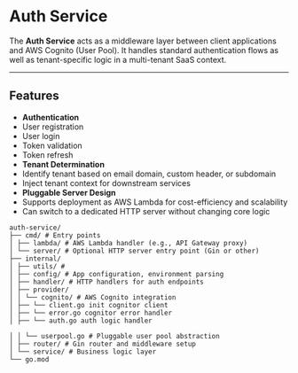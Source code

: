 # Auth Service

The **Auth Service** acts as a middleware layer between client applications and AWS Cognito (User Pool). It handles standard authentication flows as well as tenant-specific logic in a multi-tenant SaaS context.

---

##  Features

-  **Authentication**
  - User registration
  - User login
  - Token validation
  - Token refresh
-  **Tenant Determination**
  - Identify tenant based on email domain, custom header, or subdomain
  - Inject tenant context for downstream services
-  **Pluggable Server Design**
  - Supports deployment as AWS Lambda for cost-efficiency and scalability
  - Can switch to a dedicated HTTP server without changing core logic

```
auth-service/
├── cmd/ # Entry points
│ ├── lambda/ # AWS Lambda handler (e.g., API Gateway proxy)
│ └── server/ # Optional HTTP server entry point (Gin or other)
├── internal/
│ ├── utils/ #
│ ├── config/ # App configuration, environment parsing
│ ├── handler/ # HTTP handlers for auth endpoints
│ ├── provider/
│ │ └── cognito/ # AWS Cognito integration
│ ├── └── client.go init cognitor client
│ ├── └── error.go cognitor error handler
│ ├── └── auth.go auth logic handler

│ │ └── userpool.go # Pluggable user pool abstraction
│ ├── router/ # Gin router and middleware setup
│ └── service/ # Business logic layer
└── go.mod
```